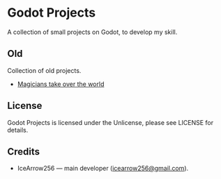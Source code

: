# Godot Projects

A collection of small projects on Godot, to develop my skill.

## Old

Collection of old projects.

* [Magicians take over the world]()

## License

Godot Projects is licensed under the Unlicense, please see LICENSE for details.

## Credits

* IceArrow256 — main developer (icearrow256@gmail.com).

